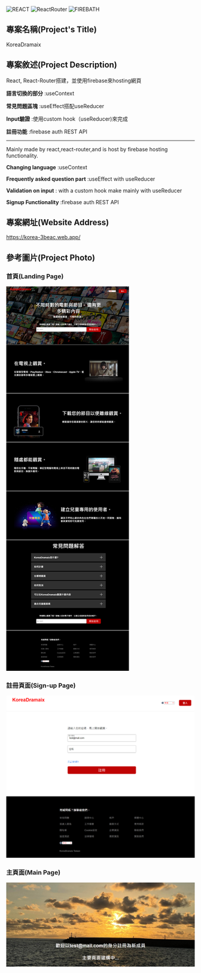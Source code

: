 ![REACT](https://img.shields.io/badge/-React%5E18.0.0-blue)
![ReactRouter](https://img.shields.io/badge/-React--router%5E6.3.0-ff69b4)
![FIREBATH](https://img.shields.io/badge/-FirebaseAuthRESTAPI-RED)


## 專案名稱(Project's Title)

KoreaDramaix

## 專案敘述(Project Description)


React, React-Router搭建，並使用firebase來hosting網頁<br>

**語言切換的部分** :useContext<br>

**常見問題區塊** :useEffect搭配useReducer<br>

**Input驗證** :使用custom hook（useReducer)來完成<br>

**註冊功能** :firebase auth REST API

---

Mainly made by react,react-router,and is host by firebase hosting functionality.<br>

**Changing language** :useContext<br>

**Frequently asked question part** :useEffect with useReducer<br>

**Validation on input** : with a custom hook make mainly with useReducer<br>

**Signup Functionality** :firebase auth REST API


## 專案網址(Website Address)

https://korea-3beac.web.app/


## 參考圖片(Project Photo)

### 首頁(Landing Page) 

![PROJECT PHOTO](https://github.com/Razieldu/KoreaDramaix/raw/main/projectPhoto/korea-3beac.web.app1.png)

### 註冊頁面(Sign-up Page)

![PROJECT PHOTO](https://github.com/Razieldu/KoreaDramaix/raw/main/projectPhoto/korea-3beac.web.app2.png)

### 主頁面(Main Page)

![PROJECT PHOTO](https://github.com/Razieldu/KoreaDramaix/raw/main/projectPhoto/korea-3beac.web.app3.png)


<!-- ## 參考視頻(Project Video)

待補 -->